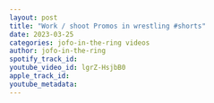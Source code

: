 ```yaml
---
layout: post
title: "Work / shoot Promos in wrestling #shorts"
date: 2023-03-25
categories: jofo-in-the-ring videos
author: jofo-in-the-ring
spotify_track_id: 
youtube_video_id: lgrZ-HsjbB0
apple_track_id: 
youtube_metadata: 
---
```


